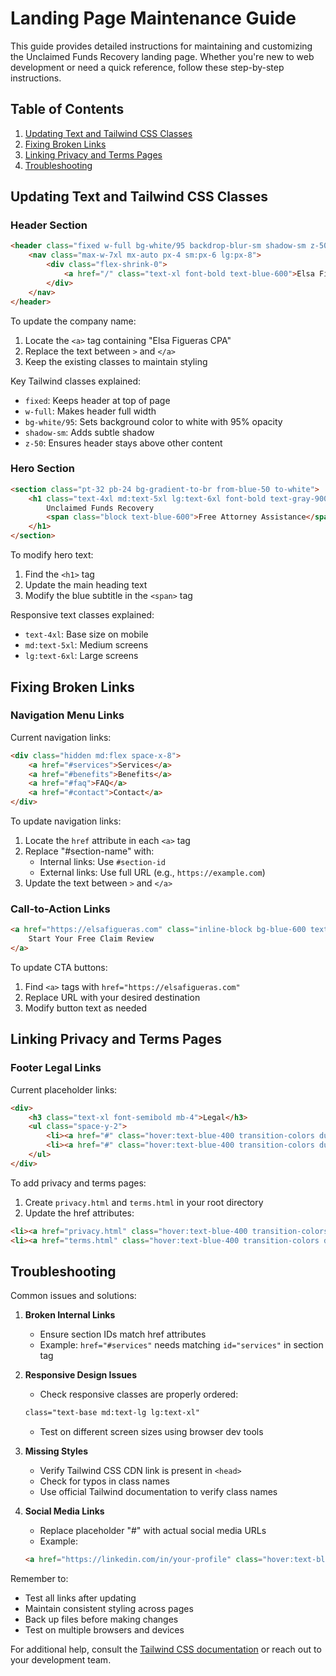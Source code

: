 # Landing Page Maintenance Guide

This guide provides detailed instructions for maintaining and customizing the Unclaimed Funds Recovery landing page. Whether you're new to web development or need a quick reference, follow these step-by-step instructions.

## Table of Contents
1. [Updating Text and Tailwind CSS Classes](#updating-text-and-tailwind-css-classes)
2. [Fixing Broken Links](#fixing-broken-links)
3. [Linking Privacy and Terms Pages](#linking-privacy-and-terms-pages)
4. [Troubleshooting](#troubleshooting)

## Updating Text and Tailwind CSS Classes

### Header Section
```html
<header class="fixed w-full bg-white/95 backdrop-blur-sm shadow-sm z-50">
    <nav class="max-w-7xl mx-auto px-4 sm:px-6 lg:px-8">
        <div class="flex-shrink-0">
            <a href="/" class="text-xl font-bold text-blue-600">Elsa Figueras CPA</a>
        </div>
    </nav>
</header>
```

To update the company name:
1. Locate the `<a>` tag containing "Elsa Figueras CPA"
2. Replace the text between `>` and `</a>`
3. Keep the existing classes to maintain styling

Key Tailwind classes explained:
- `fixed`: Keeps header at top of page
- `w-full`: Makes header full width
- `bg-white/95`: Sets background color to white with 95% opacity
- `shadow-sm`: Adds subtle shadow
- `z-50`: Ensures header stays above other content

### Hero Section
```html
<section class="pt-32 pb-24 bg-gradient-to-br from-blue-50 to-white">
    <h1 class="text-4xl md:text-5xl lg:text-6xl font-bold text-gray-900 leading-tight mb-6">
        Unclaimed Funds Recovery
        <span class="block text-blue-600">Free Attorney Assistance</span>
    </h1>
</section>
```

To modify hero text:
1. Find the `<h1>` tag
2. Update the main heading text
3. Modify the blue subtitle in the `<span>` tag

Responsive text classes explained:
- `text-4xl`: Base size on mobile
- `md:text-5xl`: Medium screens
- `lg:text-6xl`: Large screens

## Fixing Broken Links

### Navigation Menu Links
Current navigation links:
```html
<div class="hidden md:flex space-x-8">
    <a href="#services">Services</a>
    <a href="#benefits">Benefits</a>
    <a href="#faq">FAQ</a>
    <a href="#contact">Contact</a>
</div>
```

To update navigation links:
1. Locate the `href` attribute in each `<a>` tag
2. Replace "#section-name" with:
   - Internal links: Use `#section-id`
   - External links: Use full URL (e.g., `https://example.com`)
3. Update the text between `>` and `</a>`

### Call-to-Action Links
```html
<a href="https://elsafigueras.com" class="inline-block bg-blue-600 text-white px-8 py-4 rounded-lg">
    Start Your Free Claim Review
</a>
```

To update CTA buttons:
1. Find `<a>` tags with `href="https://elsafigueras.com"`
2. Replace URL with your desired destination
3. Modify button text as needed

## Linking Privacy and Terms Pages

### Footer Legal Links
Current placeholder links:
```html
<div>
    <h3 class="text-xl font-semibold mb-4">Legal</h3>
    <ul class="space-y-2">
        <li><a href="#" class="hover:text-blue-400 transition-colors duration-300">Privacy Policy</a></li>
        <li><a href="#" class="hover:text-blue-400 transition-colors duration-300">Terms of Service</a></li>
    </ul>
</div>
```

To add privacy and terms pages:
1. Create `privacy.html` and `terms.html` in your root directory
2. Update the href attributes:
```html
<li><a href="privacy.html" class="hover:text-blue-400 transition-colors duration-300">Privacy Policy</a></li>
<li><a href="terms.html" class="hover:text-blue-400 transition-colors duration-300">Terms of Service</a></li>
```

## Troubleshooting

Common issues and solutions:

1. **Broken Internal Links**
   - Ensure section IDs match href attributes
   - Example: `href="#services"` needs matching `id="services"` in section tag

2. **Responsive Design Issues**
   - Check responsive classes are properly ordered:
   ```html
   class="text-base md:text-lg lg:text-xl"
   ```
   - Test on different screen sizes using browser dev tools

3. **Missing Styles**
   - Verify Tailwind CSS CDN link is present in `<head>`
   - Check for typos in class names
   - Use official Tailwind documentation to verify class names

4. **Social Media Links**
   - Replace placeholder "#" with actual social media URLs
   - Example:
   ```html
   <a href="https://linkedin.com/in/your-profile" class="hover:text-blue-400">
   ```

Remember to:
- Test all links after updating
- Maintain consistent styling across pages
- Back up files before making changes
- Test on multiple browsers and devices

For additional help, consult the [Tailwind CSS documentation](https://tailwindcss.com/docs) or reach out to your development team.